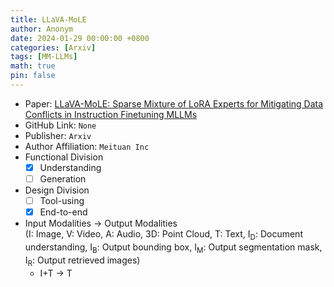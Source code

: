```yaml
---
title: LLaVA-MoLE
author: Anonym
date: 2024-01-29 00:00:00 +0800
categories: [Arxiv]
tags: [MM-LLMs]
math: true
pin: false
---
```


- Paper: [LLaVA-MoLE: Sparse Mixture of LoRA Experts for Mitigating Data Conflicts in Instruction Finetuning MLLMs](https://arxiv.org/abs/2401.16160)
- GitHub Link: `None`
- Publisher: `Arxiv`
- Author Affiliation: `Meituan Inc`
- Functional Division
  + [x] Understanding
  + [ ] Generation
- Design Division
  + [ ] Tool-using
  + [x] End-to-end
- Input Modalities $\rightarrow$ Output Modalities <br />(I: Image, V: Video, A: Audio, 3D: Point Cloud, T: Text, I<sub>D</sub>: Document understanding, I<sub>B</sub>: Output bounding box, I<sub>M</sub>: Output segmentation mask, I<sub>R</sub>: Output retrieved images)
  + I+T $\rightarrow$ T
